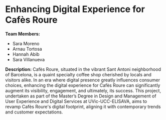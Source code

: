 # Enhancing Digital Experience for Cafès Roure

**Team Members:**
- Sara Moreno
- Arnau Tortosa
- Hannah Abib
- Sara Villanueva

**Description:**
Cafès Roure, situated in the vibrant Sant Antoni neighborhood of Barcelona, is a quaint specialty coffee shop cherished by locals and visitors alike. In an era where digital presence greatly influences consumer choices, enhancing the digital experience for Cafès Roure can significantly augment its visibility, engagement, and ultimately, its success. This project, undertaken as part of the Master’s Degree in Design and Management of User Experience and Digital Services at UVic-UCC-ELISAVA, aims to revamp Cafès Roure's digital footprint, aligning it with contemporary trends and customer expectations.
